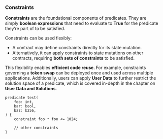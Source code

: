 ### **Constraints**

**Constraints** are the foundational components of predicates. They are simply **boolean expressions** that need to evaluate to **True** for the predicate they’re part of to be satisfied.

Constraints can be used flexibly:
- A contract may define constraints directly for its state mutation.
- Alternatively, it can apply constraints to state mutations on other contracts, requiring **both sets of constraints** to be satisfied.

This flexibility enables **efficient code reuse**. For example, constraints governing a **token swap** can be deployed once and used across multiple applications. Additionally, users can apply **User Data** to further restrict the solution space of a predicate, which is covered in-depth in the chapter on **User Data and Solutions**.

```pint
predicate test(
    foo: int, 
    bar: bool, 
    baz: b256, 
) {
    constraint foo * foo <= 1024;

    // other constraints
}
